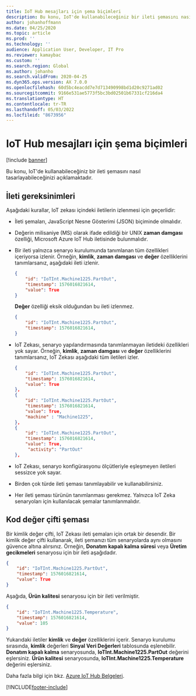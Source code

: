 ```yaml
---
title: IoT Hub mesajları için şema biçimleri
description: Bu konu, IoT'de kullanabileceğiniz bir ileti şemasını nasıl tasarlayabileceğinizi açıklamaktadır.
author: johanhoffmann
ms.date: 04/25/2020
ms.topic: article
ms.prod: ''
ms.technology: ''
audience: Application User, Developer, IT Pro
ms.reviewer: kamaybac
ms.custom: ''
ms.search.region: Global
ms.author: johanho
ms.search.validFrom: 2020-04-25
ms.dyn365.ops.version: AX 7.0.0
ms.openlocfilehash: 60d5bc4eacdd7e7d713490998bd1d20c9271ad02
ms.sourcegitcommit: 9166e531ae5773f5bc3bd02501b67331cf216da4
ms.translationtype: HT
ms.contentlocale: tr-TR
ms.lasthandoff: 05/03/2022
ms.locfileid: "8673956"
---
```

# <a name="schema-formats-for-iot-hub-messages"></a>IoT Hub mesajları için şema biçimleri

[!include [banner](../../includes/banner.md)]

Bu konu, IoT'de kullanabileceğiniz bir ileti şemasını nasıl tasarlayabileceğinizi açıklamaktadır.

## <a name="message-requirements"></a>İleti gereksinimleri

Aşağıdaki kurallar, IoT zekası içindeki iletilerin izlenmesi için geçerlidir:

+ İleti şemaları, JavaScript Nesne Gösterimi (JSON) biçiminde olmalıdır.
+ Değerin milisaniye (MS) olarak ifade edildiği bir UNIX **zaman damgası** özelliği, Microsoft Azure IoT Hub iletisinde bulunmalıdır.
+ Bir ileti yalnızca senaryo kurulumunda tanımlanan tüm özellikleri içeriyorsa izlenir. Örneğin, **kimlik**, **zaman damgası** ve **değer** özelliklerini tanımlarsanız, aşağıdaki ileti izlenir.

    ```json
    {
        "id": "IoTInt.Machine1225.PartOut",
        "timestamp": 1576016821614,
        "value": True
    }
    ```

    **Değer** özelliği eksik olduğundan bu ileti izlenmez.

    ```json
    {
        "id": "IoTInt.Machine1225.PartOut",
        "timestamp": 1576016821614,
    }
    ```

+ IoT Zekası, senaryo yapılandırmasında tanımlanmayan iletideki özellikleri yok sayar. Örneğin, **kimlik**, **zaman damgası** ve **değer** özelliklerini tanımlarsanız, IoT Zekası aşağıdaki tüm iletileri izler.

    ```json
    {
        "id": "IoTInt.Machine1225.PartOut",
        "timestamp": 1576016821614,
        "value": True
    },
    {
        "id": "IoTInt.Machine1225.PartOut",
        "timestamp": 1576016821614,
        "value": True,
        "machine" : "Machine1225",
    },
    {
        "id": "IoTInt.Machine1225.PartOut",
        "timestamp": 1576016821614,
        "value": True,
         "activity": "PartOut"
    },
    ```

+ IoT Zekası, senaryo konfigürasyonu ölçütleriyle eşleşmeyen iletileri sessizce yok sayar.
+ Birden çok türde ileti şeması tanımlayabilir ve kullanabilirsiniz.
+ Her ileti şeması türünün tanımlanması gerekmez. Yalnızca IoT Zeka senaryoları için kullanılacak şemalar tanımlanmalıdır.

## <a name="id-value-pair-schema"></a>Kod değer çifti şeması

Bir kimlik değer çifti, IoT Zekası ileti şemaları için ortak bir desendir. Bir kimlik değer çifti kullanarak, ileti şemanızı tüm senaryolarda aynı olmasını güvence altına alırsınız. Örneğin, **Donatım kapalı kalma süresi** veya **Üretim gecikmeleri** senaryosu için bir ileti aşağıdadır.

```json
{
    "id": "IoTInt.Machine1225.PartOut",
    "timestamp": 1576016821614,
    "value": True
}
```

Aşağıda, **Ürün kalitesi** senaryosu için bir ileti verilmiştir.

```json
{
    "id": "IoTInt.Machine1225.Temperature",
    "timestamp": 1576016821614,
    "value": 105
}
```

Yukarıdaki iletiler **kimlik** ve **değer** özelliklerini içerir. Senaryo kurulumu sırasında, **kimlik** değerleri **Sinyal Veri Değerleri** tablosunda eşlenebilir. **Donatım kapalı kalma** senaryosunda, **IoTInt.Machine1225.PartOut** değerini eşlersiniz. **Ürün kalitesi** senaryosunda, **IoTInt.Machine1225.Temperature** değerini eşlersiniz.

Daha fazla bilgi için bkz. [Azure IoT Hub Belgeleri](/azure/iot-hub/).


[!INCLUDE[footer-include](../../includes/footer-banner.md)]